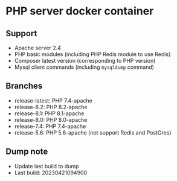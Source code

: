 # PHP server docker container

## Support
- Apache server 2.4
- PHP basic modules (including PHP Redis module to use Redis)
- Composer latest version (corresponding to PHP version)
- Mysql client commands (including `mysqldump` command)

## Branches
- release-latest: PHP 7.4-apache
- release-8.2: PHP 8.2-apache
- release-8.1: PHP 8.1-apache
- release-8.0: PHP 8.0-apache
- release-7.4: PHP 7.4-apache
- release-5.6: PHP 5.6-apache (not support Redis and PostGres)

## Dump note
- Update last build to dump
- Last build: 20230421094900